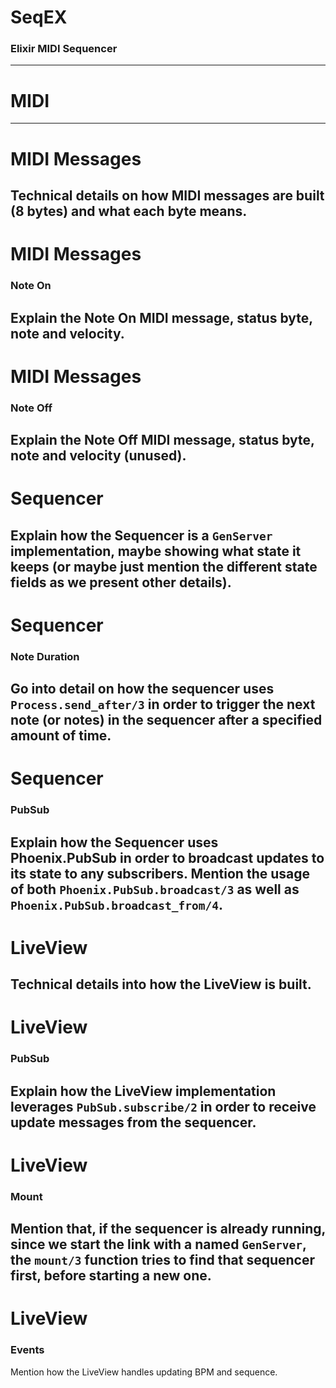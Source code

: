 # SeqEX
### Elixir MIDI Sequencer

---
# MIDI
---
# MIDI Messages
Technical details on how MIDI messages are built (8 bytes) and what each byte means.
---
# MIDI Messages
### Note On
Explain the Note On MIDI message, status byte, note and velocity.
---
# MIDI Messages
### Note Off
Explain the Note Off MIDI message, status byte, note and velocity (unused).
--- 
# Sequencer
Explain how the Sequencer is a `GenServer` implementation, maybe showing what state it keeps (or maybe just mention the different state fields as we present other details).
---
# Sequencer
### Note Duration
Go into detail on how the sequencer uses `Process.send_after/3` in order to trigger the next note (or notes) in the sequencer after a specified amount of time.
---
# Sequencer
### PubSub
Explain how the Sequencer uses Phoenix.PubSub in order to broadcast updates to its state to any subscribers. Mention the usage of both `Phoenix.PubSub.broadcast/3` as well as `Phoenix.PubSub.broadcast_from/4`.
---
# LiveView
Technical details into how the LiveView is built.
---
# LiveView
### PubSub
Explain how the LiveView implementation leverages `PubSub.subscribe/2` in order to receive update messages from the sequencer.
---
# LiveView
### Mount
Mention that, if the sequencer is already running, since we start the link with a named `GenServer`, the `mount/3` function tries to find that sequencer first, before starting a new one.
---
# LiveView
### Events
Mention how the LiveView handles updating BPM and sequence.